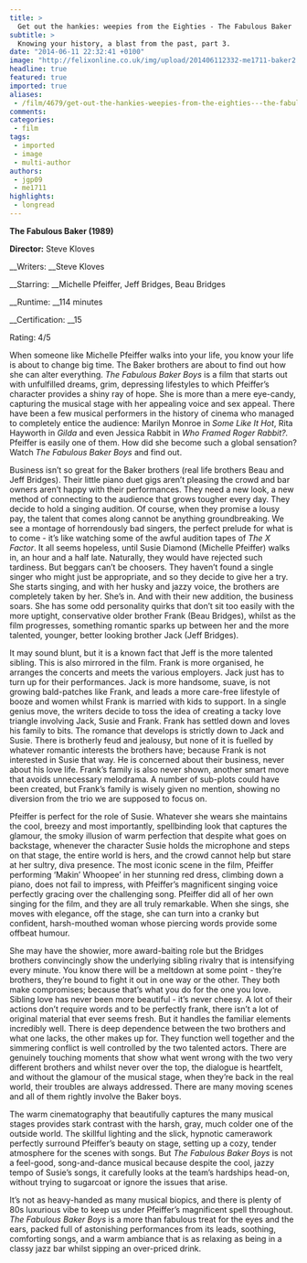 ```yaml
---
title: >
  Get out the hankies: weepies from the Eighties - The Fabulous Baker
subtitle: >
  Knowing your history, a blast from the past, part 3.
date: "2014-06-11 22:32:41 +0100"
image: "http://felixonline.co.uk/img/upload/201406112332-me1711-baker2.jpg"
headline: true
featured: true
imported: true
aliases:
 - /film/4679/get-out-the-hankies-weepies-from-the-eighties---the-fabulous-baker
comments:
categories:
 - film
tags:
 - imported
 - image
 - multi-author
authors:
 - jgp09
 - me1711
highlights:
 - longread
---
```


__The Fabulous Baker (1989)__

__Director:__ Steve Kloves

__Writers: __Steve Kloves

__Starring: __Michelle Pfeiffer, Jeff Bridges, Beau Bridges

__Runtime: __114 minutes

__Certification: __15

Rating: 4/5

When someone like Michelle Pfeiffer walks into your life, you know your life is about to change big time. The Baker brothers are about to find out how she can alter everything. _The Fabulous Baker Boys_ is a film that starts out with unfulfilled dreams, grim, depressing lifestyles to which Pfeiffer’s character provides a shiny ray of hope. She is more than a mere eye-candy, capturing the musical stage with her appealing voice and sex appeal. There have been a few musical performers in the history of cinema who managed to completely entice the audience: Marilyn Monroe in _Some Like It Hot_, Rita Hayworth in _Gilda_ and even Jessica Rabbit in _Who Framed Roger Rabbit?._ Pfeiffer is easily one of them. How did she become such a global sensation? Watch _The Fabulous Baker Boys_ and find out.

Business isn’t so great for the Baker brothers (real life brothers Beau and Jeff Bridges). Their little piano duet gigs aren’t pleasing the crowd and bar owners aren’t happy with their performances. They need a new look, a new method of connecting to the audience that grows tougher every day. They decide to hold a singing audition. Of course, when they promise a lousy pay, the talent that comes along cannot be anything groundbreaking. We see a montage of horrendously bad singers, the perfect prelude for what is to come - it’s like watching some of the awful audition tapes of _The X Factor_. It all seems hopeless, until Susie Diamond (Michelle Pfeiffer) walks in, an hour and a half late. Naturally, they would have rejected such tardiness. But beggars can’t be choosers. They haven’t found a single singer who might just be appropriate, and so they decide to give her a try. She starts singing, and with her husky and jazzy voice, the brothers are completely taken by her. She’s in. And with their new addition, the business soars. She has some odd personality quirks that don’t sit too easily with the more uptight, conservative older brother Frank (Beau Bridges), whilst as the film progresses, something romantic sparks up between her and the more talented, younger, better looking brother Jack (Jeff Bridges).

It may sound blunt, but it is a known fact that Jeff is the more talented sibling. This is also mirrored in the film. Frank is more organised, he arranges the concerts and meets the various employers. Jack just has to turn up for their performances. Jack is more handsome, suave, is not growing bald-patches like Frank, and leads a more care-free lifestyle of booze and women whilst Frank is married with kids to support. In a single genius move, the writers decide to toss the idea of creating a tacky love triangle involving Jack, Susie and Frank. Frank has settled down and loves his family to bits. The romance that develops is strictly down to Jack and Susie. There is brotherly feud and jealousy, but none of it is fuelled by whatever romantic interests the brothers have; because Frank is not interested in Susie that way. He is concerned about their business, never about his love life. Frank’s family is also never shown, another smart move that avoids unnecessary melodrama. A number of sub-plots could have been created, but Frank’s family is wisely given no mention, showing no diversion from the trio we are supposed to focus on.

Pfeiffer is perfect for the role of Susie. Whatever she wears she maintains the cool, breezy and most importantly, spellbinding look that captures the glamour, the smoky illusion of warm perfection that despite what goes on backstage, whenever the character Susie holds the microphone and steps on that stage, the entire world is hers, and the crowd cannot help but stare at her sultry, diva presence. The most iconic scene in the film, Pfeiffer performing ‘Makin’ Whoopee’ in her stunning red dress, climbing down a piano, does not fail to impress, with Pfeiffer’s magnificent singing voice perfectly gracing over the challenging song. Pfeiffer did all of her own singing for the film, and they are all truly remarkable. When she sings, she moves with elegance, off the stage, she can turn into a cranky but confident, harsh-mouthed woman whose piercing words provide some offbeat humour.

She may have the showier, more award-baiting role but the Bridges brothers convincingly show the underlying sibling rivalry that is intensifying every minute. You know there will be a meltdown at some point - they’re brothers, they’re bound to fight it out in one way or the other. They both make compromises; because that’s what you do for the one you love. Sibling love has never been more beautiful - it’s never cheesy. A lot of their actions don’t require words and to be perfectly frank, there isn’t a lot of original material that ever seems fresh. But it handles the familiar elements incredibly well. There is deep dependence between the two brothers and what one lacks, the other makes up for. They function well together and the simmering conflict is well controlled by the two talented actors. There are genuinely touching moments that show what went wrong with the two very different brothers and whilst never over the top, the dialogue is heartfelt, and without the glamour of the musical stage, when they’re back in the real world, their troubles are always addressed. There are many moving scenes and all of them rightly involve the Baker boys.

The warm cinematography that beautifully captures the many musical stages provides stark contrast with the harsh, gray, much colder one of the outside world. The skillful lighting and the slick, hypnotic camerawork perfectly surround Pfeiffer’s beauty on stage, setting up a cozy, tender atmosphere for the scenes with songs. But _The Fabulous Baker Boys_ is not a feel-good, song-and-dance musical because despite the cool, jazzy tempo of Susie’s songs, it carefully looks at the team’s hardships head-on, without trying to sugarcoat or ignore the issues that arise.

It’s not as heavy-handed as many musical biopics, and there is plenty of 80s luxurious vibe to keep us under Pfeiffer’s magnificent spell throughout. _The Fabulous Baker Boys_ is a more than fabulous treat for the eyes and the ears, packed full of astonishing performances from its leads, soothing, comforting songs, and a warm ambiance that is as relaxing as being in a classy jazz bar whilst sipping an over-priced drink.

